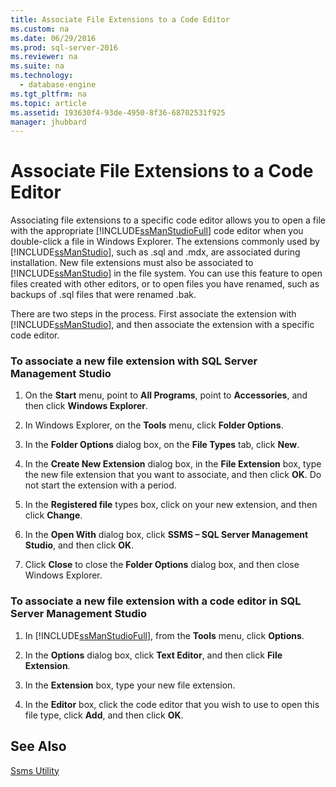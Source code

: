 ```yaml
---
title: Associate File Extensions to a Code Editor
ms.custom: na
ms.date: 06/29/2016
ms.prod: sql-server-2016
ms.reviewer: na
ms.suite: na
ms.technology: 
  - database-engine
ms.tgt_pltfrm: na
ms.topic: article
ms.assetid: 193630f4-93de-4950-8f36-68702531f925
manager: jhubbard
---
```

# Associate File Extensions to a Code Editor
Associating file extensions to a specific code editor allows you to open a file with the appropriate [!INCLUDE[ssManStudioFull](../../Topics/TopicNameContainA/includes/ssManStudioFull_md.md)] code editor when you double-click a file in Windows Explorer. The extensions commonly used by [!INCLUDE[ssManStudio](../../Topics/TopicNameContainA/includes/ssManStudio_md.md)], such as .sql and .mdx, are associated during installation. New file extensions must also be associated to [!INCLUDE[ssManStudio](../../Topics/TopicNameContainA/includes/ssManStudio_md.md)] in the file system. You can use this feature to open files created with other editors, or to open files you have renamed, such as backups of .sql files that were renamed .bak.  
  
 There are two steps in the process. First associate the extension with [!INCLUDE[ssManStudio](../../Topics/TopicNameContainA/includes/ssManStudio_md.md)], and then associate the extension with a specific code editor.  
  
### To associate a new file extension with SQL Server Management Studio  
  
1.  On the **Start** menu, point to **All Programs**, point to **Accessories**, and then click **Windows Explorer**.  
  
2.  In Windows Explorer, on the **Tools** menu, click **Folder Options**.  
  
3.  In the **Folder Options** dialog box, on the **File Types** tab, click **New**.  
  
4.  In the **Create New Extension** dialog box, in the **File Extension** box, type the new file extension that you want to associate, and then click **OK**. Do not start the extension with a period.  
  
5.  In the **Registered file** types box, click on your new extension, and then click **Change**.  
  
6.  In the **Open With** dialog box, click **SSMS – SQL Server Management Studio**, and then click **OK**.  
  
7.  Click **Close** to close the **Folder Options** dialog box, and then close Windows Explorer.  
  
### To associate a new file extension with a code editor in SQL Server Management Studio  
  
1.  In [!INCLUDE[ssManStudioFull](../../Topics/TopicNameContainA/includes/ssManStudioFull_md.md)], from the **Tools** menu, click **Options**.  
  
2.  In the **Options** dialog box, click **Text Editor**, and then click **File Extension**.  
  
3.  In the **Extension** box, type your new file extension.  
  
4.  In the **Editor** box, click the code editor that you wish to use to open this file type, click **Add**, and then click **OK**.  
  
## See Also  
 [Ssms Utility](../../Topics/TopicNameNotContainA/Ssms-Utility.md)